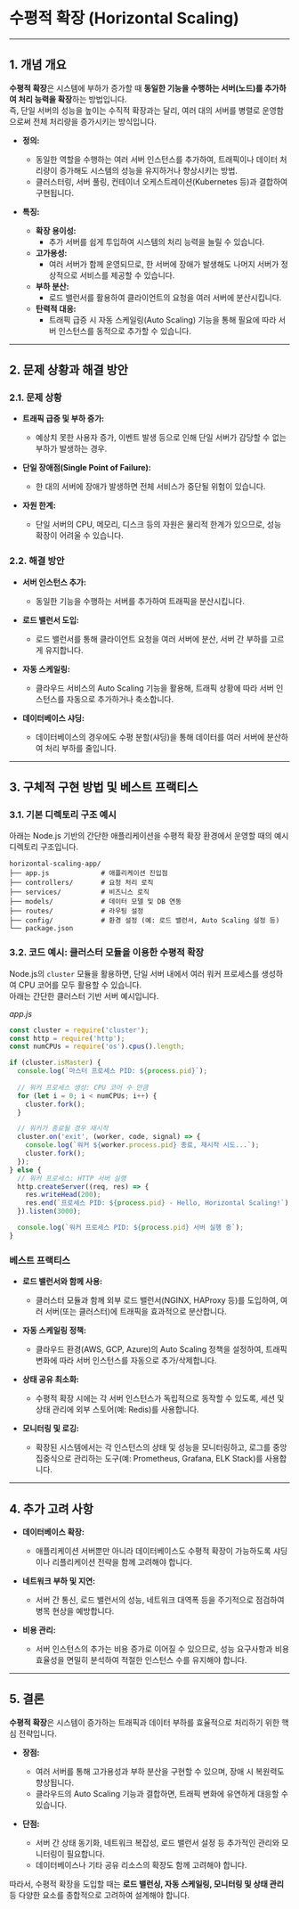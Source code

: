 # 수평적 확장 (Horizontal Scaling)

---

## 1. 개념 개요

**수평적 확장**은 시스템에 부하가 증가할 때 **동일한 기능을 수행하는 서버(노드)를 추가하여 처리 능력을 확장**하는 방법입니다.  
즉, 단일 서버의 성능을 높이는 수직적 확장과는 달리, 여러 대의 서버를 병렬로 운영함으로써 전체 처리량을 증가시키는 방식입니다.

- **정의:**  
  - 동일한 역할을 수행하는 여러 서버 인스턴스를 추가하여, 트래픽이나 데이터 처리량이 증가해도 시스템의 성능을 유지하거나 향상시키는 방법.
  - 클러스터링, 서버 풀링, 컨테이너 오케스트레이션(Kubernetes 등)과 결합하여 구현됩니다.

- **특징:**  
  - **확장 용이성:**  
    - 추가 서버를 쉽게 투입하여 시스템의 처리 능력을 늘릴 수 있습니다.
  - **고가용성:**  
    - 여러 서버가 함께 운영되므로, 한 서버에 장애가 발생해도 나머지 서버가 정상적으로 서비스를 제공할 수 있습니다.
  - **부하 분산:**  
    - 로드 밸런서를 활용하여 클라이언트의 요청을 여러 서버에 분산시킵니다.
  - **탄력적 대응:**  
    - 트래픽 급증 시 자동 스케일링(Auto Scaling) 기능을 통해 필요에 따라 서버 인스턴스를 동적으로 추가할 수 있습니다.

---

## 2. 문제 상황과 해결 방안

### 2.1. 문제 상황

- **트래픽 급증 및 부하 증가:**  
  - 예상치 못한 사용자 증가, 이벤트 발생 등으로 인해 단일 서버가 감당할 수 없는 부하가 발생하는 경우.
  
- **단일 장애점(Single Point of Failure):**  
  - 한 대의 서버에 장애가 발생하면 전체 서비스가 중단될 위험이 있습니다.
  
- **자원 한계:**  
  - 단일 서버의 CPU, 메모리, 디스크 등의 자원은 물리적 한계가 있으므로, 성능 확장이 어려울 수 있습니다.

### 2.2. 해결 방안

- **서버 인스턴스 추가:**  
  - 동일한 기능을 수행하는 서버를 추가하여 트래픽을 분산시킵니다.
  
- **로드 밸런서 도입:**  
  - 로드 밸런서를 통해 클라이언트 요청을 여러 서버에 분산, 서버 간 부하를 고르게 유지합니다.
  
- **자동 스케일링:**  
  - 클라우드 서비스의 Auto Scaling 기능을 활용해, 트래픽 상황에 따라 서버 인스턴스를 자동으로 추가하거나 축소합니다.
  
- **데이터베이스 샤딩:**  
  - 데이터베이스의 경우에도 수평 분할(샤딩)을 통해 데이터를 여러 서버에 분산하여 처리 부하를 줄입니다.

---

## 3. 구체적 구현 방법 및 베스트 프랙티스

### 3.1. 기본 디렉토리 구조 예시

아래는 Node.js 기반의 간단한 애플리케이션을 수평적 확장 환경에서 운영할 때의 예시 디렉토리 구조입니다.

```plaintext
horizontal-scaling-app/
├── app.js             # 애플리케이션 진입점
├── controllers/       # 요청 처리 로직
├── services/          # 비즈니스 로직
├── models/            # 데이터 모델 및 DB 연동
├── routes/            # 라우팅 설정
├── config/            # 환경 설정 (예: 로드 밸런서, Auto Scaling 설정 등)
└── package.json
```

### 3.2. 코드 예시: 클러스터 모듈을 이용한 수평적 확장

Node.js의 `cluster` 모듈을 활용하면, 단일 서버 내에서 여러 워커 프로세스를 생성하여 CPU 코어를 모두 활용할 수 있습니다.  
아래는 간단한 클러스터 기반 서버 예시입니다.

*app.js*
```javascript
const cluster = require('cluster');
const http = require('http');
const numCPUs = require('os').cpus().length;

if (cluster.isMaster) {
  console.log(`마스터 프로세스 PID: ${process.pid}`);
  
  // 워커 프로세스 생성: CPU 코어 수 만큼
  for (let i = 0; i < numCPUs; i++) {
    cluster.fork();
  }

  // 워커가 종료될 경우 재시작
  cluster.on('exit', (worker, code, signal) => {
    console.log(`워커 ${worker.process.pid} 종료, 재시작 시도...`);
    cluster.fork();
  });
} else {
  // 워커 프로세스: HTTP 서버 실행
  http.createServer((req, res) => {
    res.writeHead(200);
    res.end(`프로세스 PID: ${process.pid} - Hello, Horizontal Scaling!`);
  }).listen(3000);

  console.log(`워커 프로세스 PID: ${process.pid} 서버 실행 중`);
}
```

### 베스트 프랙티스

- **로드 밸런서와 함께 사용:**  
  - 클러스터 모듈과 함께 외부 로드 밸런서(NGINX, HAProxy 등)를 도입하여, 여러 서버(또는 클러스터)에 트래픽을 효과적으로 분산합니다.
  
- **자동 스케일링 정책:**  
  - 클라우드 환경(AWS, GCP, Azure)의 Auto Scaling 정책을 설정하여, 트래픽 변화에 따라 서버 인스턴스를 자동으로 추가/삭제합니다.
  
- **상태 공유 최소화:**  
  - 수평적 확장 시에는 각 서버 인스턴스가 독립적으로 동작할 수 있도록, 세션 및 상태 관리에 외부 스토어(예: Redis)를 사용합니다.
  
- **모니터링 및 로깅:**  
  - 확장된 시스템에서는 각 인스턴스의 상태 및 성능을 모니터링하고, 로그를 중앙 집중식으로 관리하는 도구(예: Prometheus, Grafana, ELK Stack)를 사용합니다.

---

## 4. 추가 고려 사항

- **데이터베이스 확장:**  
  - 애플리케이션 서버뿐만 아니라 데이터베이스도 수평적 확장이 가능하도록 샤딩이나 리플리케이션 전략을 함께 고려해야 합니다.
  
- **네트워크 부하 및 지연:**  
  - 서버 간 통신, 로드 밸런서의 성능, 네트워크 대역폭 등을 주기적으로 점검하여 병목 현상을 예방합니다.
  
- **비용 관리:**  
  - 서버 인스턴스의 추가는 비용 증가로 이어질 수 있으므로, 성능 요구사항과 비용 효율성을 면밀히 분석하여 적절한 인스턴스 수를 유지해야 합니다.

---

## 5. 결론

**수평적 확장**은 시스템이 증가하는 트래픽과 데이터 부하를 효율적으로 처리하기 위한 핵심 전략입니다.

- **장점:**  
  - 여러 서버를 통해 고가용성과 부하 분산을 구현할 수 있으며, 장애 시 복원력도 향상됩니다.
  - 클라우드의 Auto Scaling 기능과 결합하면, 트래픽 변화에 유연하게 대응할 수 있습니다.

- **단점:**  
  - 서버 간 상태 동기화, 네트워크 복잡성, 로드 밸런서 설정 등 추가적인 관리와 모니터링이 필요합니다.
  - 데이터베이스나 기타 공유 리소스의 확장도 함께 고려해야 합니다.

따라서, 수평적 확장을 도입할 때는 **로드 밸런싱, 자동 스케일링, 모니터링 및 상태 관리** 등 다양한 요소를 종합적으로 고려하여 설계해야 합니다.
